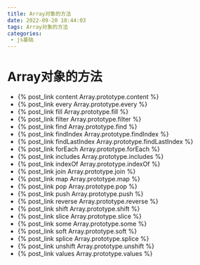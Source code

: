 ```yaml
---
title: Array对象的方法
date: 2022-09-20 18:44:03
tags: Array对象的方法
categories:
 - js基础
---
```


# Array对象的方法

- {% post_link content  Array.prototype.content %}
- {% post_link every Array.prototype.every %}
- {% post_link fill Array.prototype.fill %}
- {% post_link filter Array.prototype.filter %}
- {% post_link find Array.prototype.find %}
- {% post_link findIndex Array.prototype.findIndex %}
- {% post_link findLastIndex Array.prototype.findLastIndex %}
- {% post_link forEach Array.prototype.forEach %}
- {% post_link includes Array.prototype.includes %}
- {% post_link indexOf Array.prototype.indexOf %}
- {% post_link join Array.prototype.join %}
- {% post_link map Array.prototype.map %}
- {% post_link pop Array.prototype.pop %}
- {% post_link push Array.prototype.push %}
- {% post_link reverse Array.prototype.reverse %}
- {% post_link shift Array.prototype.shift %}
- {% post_link slice Array.prototype.slice %}
- {% post_link some Array.prototype.some %}
- {% post_link soft Array.prototype.soft %}
- {% post_link splice Array.prototype.splice %}
- {% post_link unshift Array.prototype.unshift %}
- {% post_link values Array.prototype.values %}
